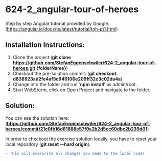 # 624-2_angular-tour-of-heroes
Step by step Angular tutorial provided by Google. (https://angular.io/docs/ts/latest/tutorial/toh-pt1.html)

## Installation Instructions:
1) Clone the project (**git clone https://github.com/StefanEggenschwiler/624-2_angular-tour-of-heroes.git {folderName}**)
2) Checkout the pre-solution commit: (**git checkout d838923ad2fe4af5c946106e209ff32c3c02da4a**)
3) Change into the folder and run '**npm install**' as admin/root.
4) Start WebStorm, click on Open Project and navigate to the folder.

## Solution:
You can see the solution here: (**https://github.com/StefanEggenschwiler/624-2_angular-tour-of-heroes/commit/21c0fb16d61888e57f9e2b2d5cc60dbc2b239d01**)

In order to checkout the exercise solution locally, you have to reset your local repository (**git reset --hard origin**).
```diff
- This will overwrite all changes you made to the local code!
```

